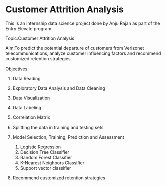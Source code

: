 # Customer Attrition Analysis

This is an internship data science project done by Anju Rajan as part of the Entry Elevate program.

Topic:Customer Attrition Analysis

Aim:To predict the potential departure of customers from Verizonet telecommunications, analyze customer influencing factors and recommend customized retention strategies.

Objectives:

   1. Data Reading

   2. Exploratory Data Analysis and Data Cleaning
    
   3. Data Visualization
   
   4. Data Labeling
   
   5. Correlation Matrix

   6. Splitting the data in training and testing sets
    
   7. Model Selection, Training, Prediction and Assessment
    
        1. Logistic Regression
        2. Decision Tree Classifier
        3. Random Forest Classifier
        4. K-Nearest Neighbors Classifier
        5. Support vector classifier
  
  8. Recommend customized retention strategies
